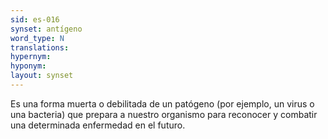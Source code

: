 ```yaml
---
sid: es-016
synset: antígeno
word_type: N
translations: 
hypernym: 
hyponym: 
layout: synset
---
```

Es una forma muerta o debilitada de un patógeno (por ejemplo, un virus o una bacteria) que prepara a nuestro organismo para reconocer y combatir una determinada enfermedad en el futuro.